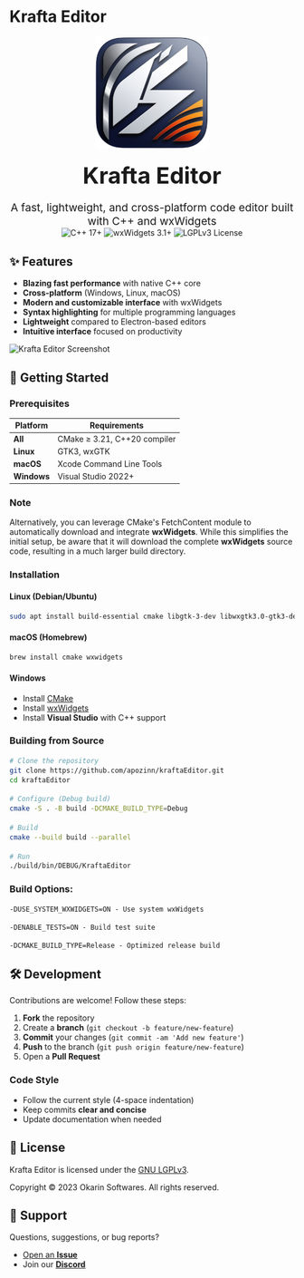 # **Krafta Editor**  

<div align="center">
  <img width="200" src="https://raw.githubusercontent.com/apozinn/kraftaEditor/refs/heads/main/assets/images/kraftaEditor.png" alt="Krafta Editor Logo">
  
  <h1 style="font-size: 2.5rem; margin: 0.5em 0">Krafta Editor</h1>
  
  <p style="font-size: 1.2rem; max-width: 600px; margin: 0 auto">
    A fast, lightweight, and cross-platform code editor built with C++ and wxWidgets
  </p>
  
  <div>
    <img src="https://img.shields.io/badge/C++-17+-00599C?logo=cplusplus" alt="C++ 17+">
    <img src="https://img.shields.io/badge/wxWidgets-3.1+-0078D6?logo=windowsterminal" alt="wxWidgets 3.1+">
    <img src="https://img.shields.io/badge/License-LGPLv3-blue" alt="LGPLv3 License">
  </div>
</div>

## ✨ **Features**  

- **Blazing fast performance** with native C++ core  
- **Cross-platform** (Windows, Linux, macOS)  
- **Modern and customizable interface** with wxWidgets  
- **Syntax highlighting** for multiple programming languages  
- **Lightweight** compared to Electron-based editors  
- **Intuitive interface** focused on productivity  

![Krafta Editor Screenshot](https://i.imgur.com/cj3d00m.png)  

## 🚀 **Getting Started**  

### Prerequisites

| Platform       | Requirements |
|---------------|-------------|
| **All**       | CMake ≥ 3.21, C++20 compiler |
| **Linux**     | GTK3, wxGTK |
| **macOS**     | Xcode Command Line Tools |
| **Windows**   | Visual Studio 2022+ | 

### **Note**
Alternatively, you can leverage CMake's FetchContent module to automatically download and integrate **wxWidgets**. While this simplifies the initial setup, be aware that it will download the complete **wxWidgets** source code, resulting in a much larger build directory.

### **Installation**  

#### **Linux (Debian/Ubuntu)**  
```bash
sudo apt install build-essential cmake libgtk-3-dev libwxgtk3.0-gtk3-dev
```  

#### **macOS (Homebrew)**  
```bash
brew install cmake wxwidgets
```  

#### **Windows**  
- Install [CMake](https://cmake.org/download/)  
- Install [wxWidgets](https://www.wxwidgets.org/downloads/)  
- Install **Visual Studio** with C++ support  

### **Building from Source**  

```bash
# Clone the repository
git clone https://github.com/apozinn/kraftaEditor.git
cd kraftaEditor

# Configure (Debug build)
cmake -S . -B build -DCMAKE_BUILD_TYPE=Debug

# Build
cmake --build build --parallel

# Run
./build/bin/DEBUG/KraftaEditor
```  

### Build Options:

``` 
-DUSE_SYSTEM_WXWIDGETS=ON - Use system wxWidgets

-DENABLE_TESTS=ON - Build test suite

-DCMAKE_BUILD_TYPE=Release - Optimized release build
```  

## 🛠️ **Development**  

Contributions are welcome! Follow these steps:  

1. **Fork** the repository  
2. Create a **branch** (`git checkout -b feature/new-feature`)  
3. **Commit** your changes (`git commit -am 'Add new feature'`)  
4. **Push** to the branch (`git push origin feature/new-feature`)  
5. Open a **Pull Request**  

### **Code Style**  
- Follow the current style (4-space indentation)  
- Keep commits **clear and concise**  
- Update documentation when needed  

## 📜 **License**  

Krafta Editor is licensed under the [GNU LGPLv3](https://github.com/apozinn/kraftaEditor/blob/main/LICENSE).  

Copyright © 2023 Okarin Softwares. All rights reserved.  

## 🤝 **Support**  

Questions, suggestions, or bug reports?  
- [Open an **Issue**](https://github.com/apozinn/kraftaEditor/issues)  
- Join our [**Discord**](https://discord.gg/yWzdJbu2KP)